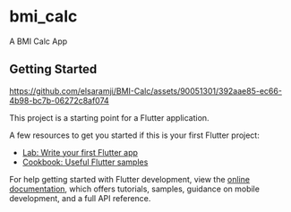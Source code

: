 # bmi_calc

A BMI Calc App 

## Getting Started


https://github.com/elsaramji/BMI-Calc/assets/90051301/392aae85-ec66-4b98-bc7b-06272c8af074


This project is a starting point for a Flutter application.

A few resources to get you started if this is your first Flutter project:

- [Lab: Write your first Flutter app](https://docs.flutter.dev/get-started/codelab)
- [Cookbook: Useful Flutter samples](https://docs.flutter.dev/cookbook)

For help getting started with Flutter development, view the
[online documentation](https://docs.flutter.dev/), which offers tutorials,
samples, guidance on mobile development, and a full API reference.
